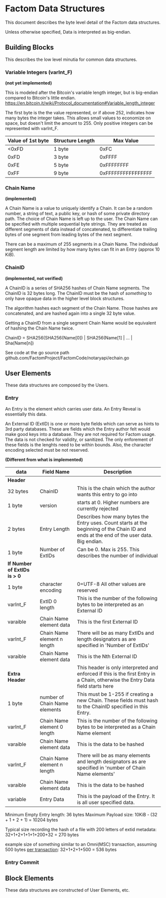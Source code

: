 Factom Data Structures
==========

This document describes the byte level detail of the Factom data structures.

Unless otherwise specified, Data is interpreted as big-endian.

## Building Blocks

This describes the low level minutia for common data structures.

### Variable Integers (varInt_F)
**(not yet implemented)**

This is modeled after the Bitcoin's variable length integer, but is big-endian compared to Bitcoin's little endian.
https://en.bitcoin.it/wiki/Protocol_documentation#Variable_length_integer

The first byte is the the value represented, or if above 252, indicates how many bytes the integer takes. 
This allows small values to economize on space, but doesn't limit the amount to 255.  Only positive integers can be represented with varInt_F.

| Value of 1st byte | Structure Length | Max Value |
| ----------------- | ---------------- | --------- |
| <0xFD | 1 byte | 0xFC |
| 0xFD | 3 byte | 0xFFFF |
| 0xFE | 5 byte | 0xFFFFFFFF |
| 0xFF | 9 byte | 0xFFFFFFFFFFFFFFFF |


### Chain Name
**(implemented)**

A Chain Name is a value to uniquely identify a Chain. It can be a random number, a string of text, a public key, or hash of some private directory path.  The choice of Chain Name is left up to the user. The Chain Name can be specified with multiple sequential byte strings.  They are treated as different segments of data instead of concatenated, to differentiate trailing bytes of one segment from leading bytes of the next segment.

There can be a maximum of 255 segments in a Chain Name.  The individual segment length are limited by how many bytes can fit in an Entry (approx 10 KiB).


### ChainID
**(implemented, not verified)**

A ChainID is a series of SHA256 hashes of Chain Name segments.  The ChainID is 32 bytes long. The ChainID must be the hash of *something* to only have opaque data in the higher level block structures.

The algorithm hashes each segment of the Chain Name.  Those hashes are concatenated, and are hashed again into a single 32 byte value.

Getting a ChainID from a single segment Chain Name would be equivalent of hashing the Chain Name twice.

ChainID = SHA256(SHA256(Name[0]) | SHA256(Name[1] | ... | Sha(Name[n])

See code at the go source path github.com/FactomProject/FactomCode/notaryapi/echain.go


## User Elements

These data structures are composed by the Users.

### Entry

An Entry is the element which carries user data. An Entry Reveal is essentially this data.

An External ID (ExtID) is one or more byte fields which can serve as hints to 3rd party databases.  These are fields which the Entry author felt would make good keys into a database.  They are not required for Factom usage.  The data is not checked for validity, or sanitized.  The only enforement of these fields is the lenghts need to be within bounds.  Also, the character encoding selected must be not reserved.

**(Different from what is implemented)**


| data | Field Name | Description |
| ----------------- | ---------------- | --------------- | 
| **Header** |  | |
| 32 bytes | ChainID | This is the chain which the author wants this entry to go into |
| 1 byte | version | starts at 0.  Higher numbers are currently rejected |
| 2 bytes | Entry Length | Describes how many bytes the Entry uses.  Count starts at the beginning of the Chain ID and ends at the end of the user data.  Big endian. |
| 1 byte | Number of ExtIDs | Can be 0. Max is 255.  This describes the number of individual  |
| **If Number of ExtIDs is > 0** |  | |
| 1 byte | character encoding | 0=UTF-8  All other values are reserved |
| varInt_F | ExtID 0 length | This is the number of the following bytes to be interpreted as an External ID | 
| varaible | Chain Name element data | This is the first External ID |
| varInt_F | Chain Name element n length | There will be as many ExtIDs and length designators as are specified in 'Number of ExtIDs' | 
| varaible | Chain Name element data | This is the Nth External ID |
| **Extra Header** |  | This header is only interpreted and enforced if this is the first Entry in a Chain, otherwise the Entry Data field starts here |
| 1 byte | number of Chain Name elements  | This must be 1-255 if creating a new Chain.  These fields must hash to the ChainID specified in this Entry. |
| varInt_F | Chain Name element 0 length | This is the number of the following bytes to be interpreted as a Chain Name element | 
| varaible | Chain Name element data | This is the data to be hashed |
| varInt_F | Chain Name element n length | There will be as many elements and length designators as are specified in 'number of Chain Name elements' | 
| varaible | Chain Name element data | This is the data to be hashed |
| variable | Entry Data | This is the payload of the Entry.  It is all user specified data. |

Minimum Empty Entry length: 36 bytes
Maximum Payload size: 10KiB - (32 + 1 + 2 + 1) = 10204 bytes

Typical size recording the hash of a file with 200 letters of extid metadata:
32+1+2+1+1+1+200+32 = 270 bytes

example size of something similar to an Omni(MSC) transaction, assuming 500 bytes [per transaction](https://blockchain.info/address/1EXoDusjGwvnjZUyKkxZ4UHEf77z6A5S4P):
32+1+2+1+500 = 536 bytes


### Entry Commit


## Block Elements

These data structures are constructed of User Elements, etc.


